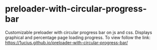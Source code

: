 # preloader-with-circular-progress-bar
Customizable preloader with circular progress bar on js and css. Displays graphical and percentage page loading progress.
To view follow the link: https://1ucius.github.io/preloader-with-circular-progress-bar/
